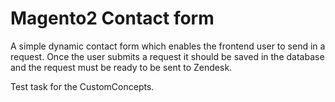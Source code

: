 # Magento2 Contact form
A simple dynamic contact form which enables the frontend user to send in a request.
Once the user submits a request it should be saved in the database and the request must be
ready to be sent to Zendesk.

Test task for the CustomConcepts.